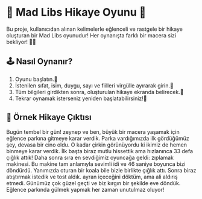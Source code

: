 # 🎲 Mad Libs Hikaye Oyunu 🎲

Bu proje, kullanıcıdan alınan kelimelerle eğlenceli ve rastgele bir hikaye oluşturan bir Mad Libs oyunudur! Her oynanışta farklı bir macera sizi bekliyor! 📖✨

## 🕹️ Nasıl Oynanır?
1. Oyunu başlatın.🚀
2. İstenilen sıfat, isim, duygu, sayı ve fiilleri virgülle ayırarak girin.📝
3. Tüm bilgileri girdikten sonra, oluşturulan hikaye ekranda belirecek.🎉
4. Tekrar oynamak isterseniz yeniden başlatabilirsiniz!🔄

## 🎉 Örnek Hikaye Çıktısı

Bugün tembel bir gün! zeynep ve ben, büyük bir macera yaşamak için eğlence parkına gitmeye karar verdik. Parka vardığımızda ilk gördüğümüz şey, devasa bir  cino oldu. O kadar  çirkin görünüyordu ki ikimiz de hemen binmeye karar verdik.
İlk başta biraz mutlu hissettik ama hızlanınca 33 defa çığlık attık! Daha sonra sıra en sevdiğimiz oyuncağa geldi: zıplamak makinesi. Bu makine tam anlamıyla  sevimli idi ve  46 saniye boyunca bizi döndürdü. Yanımızda oturan bir koala bile bizle birlikte çığlık attı.
Sonra biraz atıştırmak istedik ve tost aldık. ayran içeceğini döktüm, ama  ali aldırış etmedi. Günümüz çok  güzel geçti ve biz  kırgın bir şekilde eve döndük. Eğlence parkında  gülmek yapmak her zaman unutulmaz oluyor!